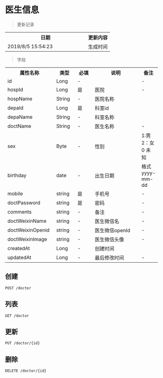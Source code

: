 # 医生信息

> 更新记录

<table>
    <tr>
        <th style="width:250px;">日期</th>
        <th>更新内容</th>
    </tr>
    <tr>
        <td>2019/8/5 15:54:23 </td>
        <td>生成时间</td>
    </tr>
</table>

> 字段
<table>
    <tr>
        <th style="width:150px;">属性名称</th>
        <th style="width:60px;">类型</th>
        <th style="width:60px;">必填</th>
        <th style="width:200px;">说明</th>
        <th>备注</th>
    </tr>
    <tr>
        <td>id</td>
        <td>Long</td>
        <td>-</td>
        <td></td>
        <td>-</td>
    </tr>
    <tr>
        <td>hospId</td>
        <td>Long</td>
        <td>是</td>
        <td>医院</td>
        <td>-</td>
    </tr>
 	<tr>
        <td>hospName</td>
        <td>String</td>
        <td>-</td>
        <td>医院名称</td>
        <td></td>
    </tr>
    <tr>
        <td>depaId</td>
        <td>Long</td>
        <td>是</td>
        <td>科室id</td>
        <td></td>
    </tr>
	<tr>
        <td>depaName</td>
        <td>String</td>
        <td>-</td>
        <td>科室名称</td>
        <td></td>
    </tr>
    <tr>
        <td>doctName</td>
        <td>String</td>
        <td>-</td>
        <td>医生名称</td>
        <td>-</td>
    </tr>
    <tr>
        <td>sex</td>
        <td>Byte</td>
        <td>-</td>
        <td>性别</td>
        <td>1:男 2：女 0 未知</td>
    </tr>
    <tr>
        <td>birthday</td>
        <td>date</td>
        <td>-</td>
        <td>出生日期</td>
        <td>格式 yyyy-mm-dd</td>
    </tr>
    <tr>
        <td>mobile</td>
        <td>string</td>
        <td>是</td>
        <td>手机号</td>
        <td>-</td>
    </tr>
    <tr>
        <td>doctPassword</td>
        <td>string</td>
        <td>是</td>
        <td>密码</td>
        <td>-</td>
    </tr>
    <tr>
        <td>comments</td>
        <td>string</td>
        <td>-</td>
        <td>备注</td>
        <td>-</td>
    </tr>
    <tr>
        <td>doctWeixinName</td>
        <td>string</td>
        <td>-</td>
        <td>医生微信名</td>
        <td>-</td>
    </tr>
    <tr>
        <td>doctWeixinOpenid</td>
        <td>string</td>
        <td>-</td>
        <td>医生微信openId</td>
        <td>-</td>
    </tr>
    <tr>
        <td>doctWeixinImage</td>
        <td>string</td>
        <td>-</td>
        <td>医生微信头像</td>
        <td>-</td>
    </tr>
    <tr>
        <td>createdAt</td>
        <td>Long</td>
        <td>-</td>
        <td>创建时间</td>
        <td></td>
    </tr>
    <tr>
        <td>updatedAt</td>
        <td>Long</td>
        <td>-</td>
        <td>最后修改时间</td>
        <td>-</td>
    </tr>
</table>

## 创建

```
POST /doctor
```

## 列表

```
GET /doctor
```

## 更新

```
PUT /doctor/{id}
```

## 删除

```
DELETE /doctor/{id}
```

</table>